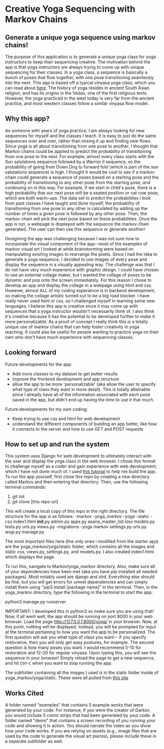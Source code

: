 # Creative Yoga Sequencing with Markov Chains

## Generate a unique yoga sequence using markov chains!
The purpose of this application is to generate a unique yoga class for yoga instructors to keep their sequencing creative. The motivation behind the app is that yoga instructors are always trying to come up with unique sequencing for their classes. In a yoga class, a sequence is basically a bunch of poses that flow together, with one pose transitioning seamlessly into the next. This app is based off a typical vinyasa yoga class, which you can read about [here](https://oneflowyoga.com/blog/what-is-vinyasa-yoga). The history of yoga resides in ancient South Asian religion, and has its origins in the Vedas, one of the first religious texts. However, the yoga practiced in the west today is very far from the ancient practice, and most western classes follow a similar vinyasa flow model. 

## Why this app?
As someone with years of yoga practice, I am always looking for new sequences for myself and the classes I teach. It is easy to just do the same sequences over and over, rather than mixing it up and finding new flows. Since yoga is all about transitioning from one pose to another, I thought that Markov chains could be applied to predict the probability of transitioning from one pose to the next. For example, almost every class starts with the Sun salutations sequence followed by a Warrior II sequence, so the probability of going from Down Dog to forward fold (which is part of the sun salutations sequence) is high. I thought it would be cool to see if a markov chain could generate a sequence of poses based on a starting pose and the probability of transitioning to any other pose from the starting pose, and continuing on in this way. For example, if we start in child's pose, there is a high probability that our next pose will be a seated position or cat cow pose, which are both warm-ups. The data set to predict the probabilities I took from past classes I have taught and done myself; the probability of transitioning from one pose to any other is calculated by adding up the number of times a given pose is followed by any other pose. Then, the markov chain will pick the next pose based on these probabilities. Once the app is run, a webpage is displayed with the sequence the markov chain generated. The user can then use this sequence or generate another!

Desigining the app was challenging because I was not sure how to incorporate the visual component of the app--most of the examples of markov visual art I looked at while brainstorming were based on manipulating existing images to rearrange the pixels. Since I had the idea to generate a yoga sequence, I decided to use images of every pose and display the sequence in a visually appealing way. The challenge was that I do not have very much experience with graphic design. I could have chosen to use an external collage maker, but I wanted the collage of poses to be dynamic and pop onto the screen immediately. For this reason I chose to develop an app and display the collage in a webpage using html and css. However, almost ALL of my coding experience is in backend development, so making the collage artistic turned out to be a big road blocker. I have really never used html or css, so I challenged myself in learning some new languages. I believe this app is creative since it may come up with sequences that a yoga instructor wouldn't necessarily think of. I also think it's creative because it has the potential to be developed further to make it more personalizable. As a proof of concept I really think this is a totally unique use of markov chains that can help foster creativity in yoga teaching. It could also be useful for people wanting to practice yoga on their own who don't have much experience with sequencing classes.

## Looking forward
Future developments for the app:
- Add more classes to my dataset to get better results
- Improve the frontend development and app structure
- allow the app to be more 'personalizable' (aka allow the user to specify what type of class they want in more detail). This is totally attainable since I already have all of the information associated with each pose saved in the app, but didn't end up having the time to use it that much. 

Future developments for my own coding:
- Keep trying to use css and html for web development
- understand the different components of building an app better, like how it connects to the server and how to use GET and POST requests

## How to set up and run the system
This system uses Django for web development to ultimately interact with the user and display the yoga class in the web browser. I chose this format to challenge myself as a coder and gain experience with web development, which I have not done much of. I used [this tutorial](https://docs.djangoproject.com/en/3.1/intro/tutorial01/) to help me build the app. 
To run the app yourself, first clone this repo by creating a new directory called Markov and then entering that directory. Then, use the following terminal commands:

1. git init 
2. git clone [this repo url]

This will create a local copy of this repo in the right directory. The file structure for the app is as follows:
-markov
  -yoga_markov
    -yoga
      -static
        -css
      index1.html
      __init__.py
      admin.py
      apps.py
      asana_master_list.xlsx
      models.py
      tests.py
      urls.py
      views.py
      -migrations
      -yoga markov
        settings.py
        urls.py
        wsgi.py
        manage.py

The most important files here (the only ones i modified from the starter app) are the yoga_markov/yoga/static folder, which contains all the images and static css, views.py, settings.py, and models.py. I also created index1.html which displays the page. 

To run this, navigate to Markov/yoga_markov directory. Also, make sure all of your dependencies have been met (aka you have pip installed all needed packages). Most notably used are django and xlrd. Everything else should be fine, but you will get errors for unmet dependencies and can simply install them using "pip3 install [package name]" in the terminal.
Then, in the yoga_markov directory, type the following in the terminal to start the app:

python3 manage.py runserver

IMPORTANT: I developed this in python3 so make sure you are using that!
Now, if all went well, the app should be running on port 8000 in your web browser. Load the page http://127.0.0.1:8000/yoga/ in your browser. Now, at this point, nothing will be displayed. Instead, you will be prompted for input at the terminal pertaining to how you want the app to be personalized. The first question will ask you what type of class you want-- if you specify restorative, then you will only get easy postures, for example. The second question is how many poses you want. I would recommend 5-10 for restorative and 12-20 for regular vinyasa. Upon typing this, you will see the sequence in your browser! Simply reload the page to get a new sequence, and hit ctrl-c when you want to stop running the app.

The subfolder containing all the images I used is in the static folder inside of yoga_markov/yoga/static. These were all pulled from [this site](https://www.tummee.com/yoga/poses/all)

## Works Cited

A folder named "examples" that contains 5 example works that were generated by your code. For instance, if you were the creator of Garkov, you would include 5 comic strips that had been generated by your code.
A folder named "demo" that contains a screen recording of you running your code and showing it in action. You should narrate the video as you show how your code works.
If you are relying on assets (e.g., image files that are used by the code to generate the visual art pieces), please include these in a separate subfolder as well.
